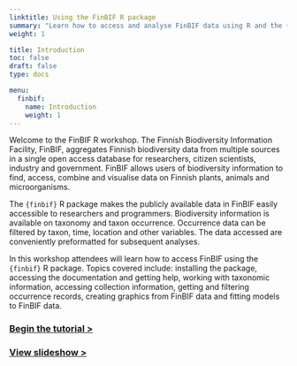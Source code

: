 ```yaml
---
linktitle: Using the FinBIF R package
summary: "Learn how to access and analyse FinBIF data using R and the {finbif} package"
weight: 1

title: Introduction
toc: false
draft: false
type: docs

menu:
  finbif:
    name: Introduction
    weight: 1
---
```


Welcome to the FinBIF R workshop. The Finnish Biodiversity Information Facility,
FinBIF, aggregates Finnish biodiversity data from multiple sources in a single
open access database for researchers, citizen scientists, industry and
government. FinBIF allows users of biodiversity information to find, access,
combine and visualise data on Finnish plants, animals and microorganisms.

The `{finbif}` R package makes the publicly available data in FinBIF easily
accessible to researchers and programmers. Biodiversity information is
available on taxonomy and taxon occurrence. Occurrence data can be filtered by
taxon, time, location and other variables. The data accessed are conveniently
preformatted for subsequent analyses.

In this workshop attendees will learn how to access FinBIF using the `{finbif}` R
package. Topics covered include: installing the package, accessing the
documentation and getting help, working with taxonomic information, accessing
collection information, getting and filtering occurrence records, creating
graphics from FinBIF data and fitting models to FinBIF data.

### [Begin the tutorial __>__](/tutorials/finbif/installation/)
### [View slideshow __>__](/slides/finbif/)
